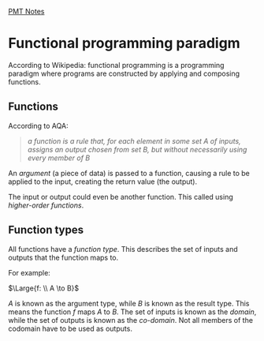 [PMT Notes](https://www.physicsandmathstutor.com/pdf-pages/?pdf=https%3A%2F%2Fpmt.physicsandmathstutor.com%2Fdownload%2FComputer-Science%2FA-level%2FNotes%2FAQA%2F12-Fundamentals-of-Functional-Programming%2FAdvanced%2F12.1.%20Functional%20Programming%20Paradigm%20-%20Advanced.pdf)

# Functional programming paradigm

According to Wikipedia: functional programming is a programming paradigm where programs are constructed by applying and composing functions.

## Functions

According to AQA:

> *a function is a rule that, for each element in some set A of inputs, assigns an output chosen from set B, but without necessarily using every member of B* 

An *argument* (a piece of data) is passed to a function, causing a rule to be applied to the input, creating the return value (the output).

The input or output could even be another function. This called using *higher-order functions*.

## Function types

All functions have a *function type*. This describes the set of inputs and outputs that the function maps to. 

For example:

$\Large{f: \\ A \to B}$

$A$ is known as the argument type, while $B$ is known as the result type. This means the function $f$ maps $A$ to $B$. The set of inputs is known as the *domain*, while the set of outputs is known as the *co-domain*. Not all members of the codomain have to be used as outputs. 



